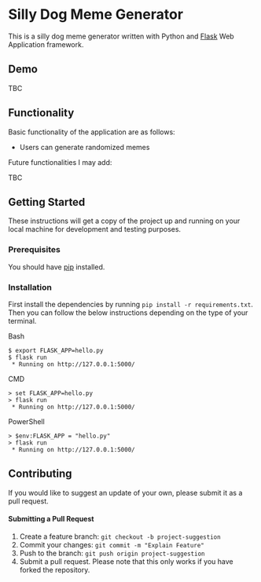 # Silly Dog Meme Generator

This is a silly dog meme generator written with Python and [Flask](https://flask.palletsprojects.com/en/1.1.x/) Web Application framework.

## Demo

TBC

## Functionality

Basic functionality of the application are as follows:

- Users can generate randomized memes

Future functionalities I may add:

TBC

## Getting Started

These instructions will get a copy of the project up and running on your local machine for development and testing purposes.

### Prerequisites

You should have [pip](https://pip.pypa.io/en/stable/installing/) installed.

### Installation

First install the dependencies by running `pip install -r requirements.txt`. Then you can follow the below instructions depending on the type of your terminal.

Bash

```
$ export FLASK_APP=hello.py
$ flask run
 * Running on http://127.0.0.1:5000/
```

CMD

```
> set FLASK_APP=hello.py
> flask run
 * Running on http://127.0.0.1:5000/
```

PowerShell

```
> $env:FLASK_APP = "hello.py"
> flask run
 * Running on http://127.0.0.1:5000/
```

## Contributing

If you would like to suggest an update of your own, please submit it as a pull request.

#### Submitting a Pull Request

1. Create a feature branch: `git checkout -b project-suggestion`
2. Commit your changes: `git commit -m "Explain Feature"`
3. Push to the branch: `git push origin project-suggestion`
4. Submit a pull request.
   Please note that this only works if you have forked the repository.
